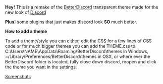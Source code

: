 **Hey!**
This is a remake of the [BetterDiscord](https://github.com/Jiiks/BetterDiscordApp) transparent theme made for the new look of [Discord](https://discordapp.com/)

**Plus!** some plugins that just makes discord look **SO** much better.

**How to add a theme**

To add a theme/style you can either, edit the CSS for a few lines of CSS code or for much bigger themes you can add the THEME.css to C:\Users\NAME\AppData\Roaming\BetterDiscord\themes in Windows, ~/Library/Preferences/BetterDiscord/themes in OSX, or where ever the BetterDiscord folder is located, fully close down discord, reopen and click the theme you want in the settings.

[Screenshots](http://imgur.com/xzc5mhK.jpg) 
